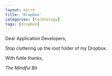 ```yaml
---
layout: micro
title: 'Dropbox'
categories: [technology]
tags: [dropbox]
---
```

Dear Application Developers,

Stop cluttering up the root folder of my Dropbox.

With futile thanks,

_The Mindful Bit_